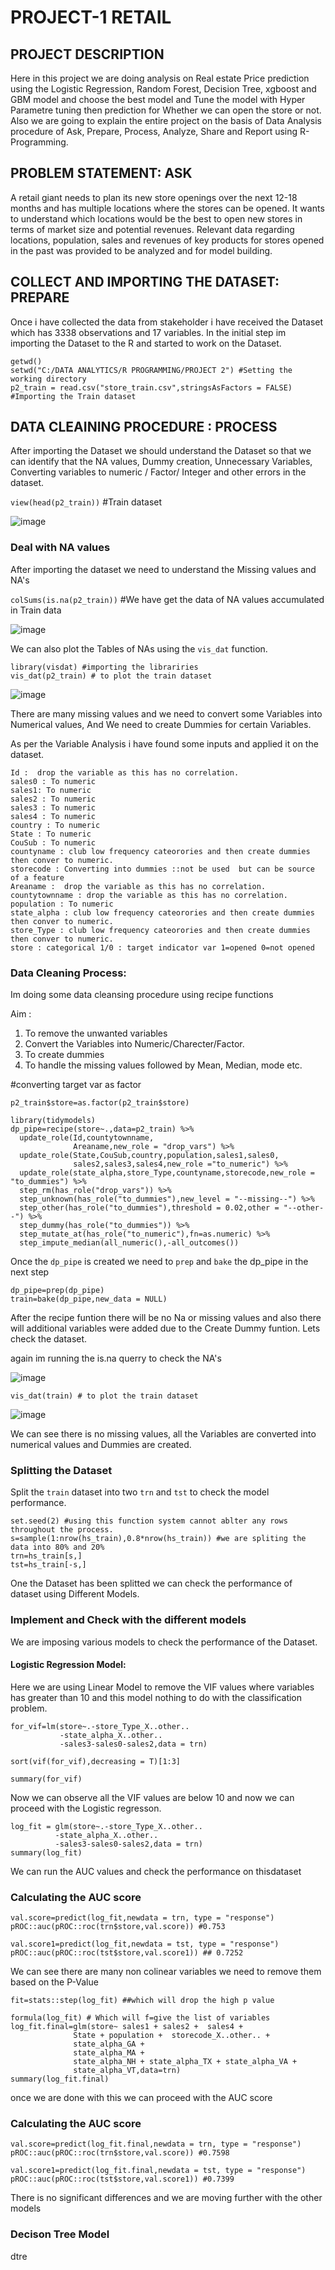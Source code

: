 # PROJECT-1 RETAIL

## PROJECT DESCRIPTION
Here in this project we are doing analysis on Real estate Price prediction using the Logistic Regression, Random Forest, Decision Tree, xgboost and GBM model and choose the best model and Tune the model with Hyper Parametre tuning then prediction for Whether we can open the store or not. Also we are going to explain the entire project on the basis of Data Analysis procedure of Ask, Prepare, Process, Analyze, Share and Report using R-Programming.

## PROBLEM STATEMENT: ASK 
A retail giant needs to plan its new store openings over the next 12-18 months and
has multiple locations where the stores can be opened. It wants to understand which locations would be
the best to open new stores in terms of market size and potential revenues. Relevant data regarding
locations, population, sales and revenues of key products for stores opened in the past was provided to
be analyzed and for model building.

## COLLECT AND IMPORTING THE DATASET: PREPARE
Once i have collected the data from stakeholder i have received the Dataset which has 3338 observations and 17 variables. 
In the initial step im importing the  Dataset to the R and started to work on the Dataset.

```
getwd()
setwd("C:/DATA ANALYTICS/R PROGRAMMING/PROJECT 2") #Setting the working directory
p2_train = read.csv("store_train.csv",stringsAsFactors = FALSE) #Importing the Train dataset
```

## DATA CLEAINING PROCEDURE : PROCESS
After importing the Dataset we should understand the Dataset so that we can identify that the  NA values, Dummy creation, Unnecessary Variables, Converting variables to numeric / Factor/ Integer and other errors in the dataset.

```view(head(p2_train))``` #Train dataset

![image](https://github.com/swasthik62/project2/assets/125183564/d864fdd2-20c4-480e-9e55-a1362b7d3190)

### Deal with NA values

After importing the dataset we need to understand the Missing values and NA's 

```colSums(is.na(p2_train))``` #We have get the data of NA values accumulated in Train data

![image](https://github.com/swasthik62/project2/assets/125183564/0397fc52-80f7-493a-9aba-4023dfe4419f)

We can also plot the Tables of NAs using the ```vis_dat``` function.

```
library(visdat) #importing the librariries
vis_dat(p2_train) # to plot the train dataset
```
![image](https://github.com/swasthik62/project2/assets/125183564/e37c5a03-3b05-42f5-9c63-8b664bf23f6a)

There are many missing values and we need to convert some Variables into Numerical values, And We need to create Dummies for certain Variables.

As per the Variable Analysis i have found some inputs and applied it on the dataset.

```
Id :  drop the variable as this has no correlation.
sales0 : To numeric
sales1: To numeric
sales2 : To numeric
sales3 : To numeric
sales4 : To numeric
country : To numeric
State : To numeric
CouSub : To numeric
countyname : club low frequency cateorories and then create dummies then conver to numeric.
storecode : Converting into dummies ::not be used  but can be source of a feature
Areaname :  drop the variable as this has no correlation.
countytownname : drop the variable as this has no correlation.
population : To numeric
state_alpha : club low frequency cateorories and then create dummies then conver to numeric.
store_Type : club low frequency cateorories and then create dummies then conver to numeric.
store : categorical 1/0 : target indicator var 1=opened 0=not opened 
```

### Data Cleaning Process: 

Im doing some data cleansing procedure using recipe functions

Aim :
1. To remove the unwanted variables
2. Convert the Variables into Numeric/Charecter/Factor.
3. To create dummies
4. To handle the missing values followed by Mean, Median, mode etc.

#converting target var as factor
```
p2_train$store=as.factor(p2_train$store)
```

```
library(tidymodels)
dp_pipe=recipe(store~.,data=p2_train) %>%
  update_role(Id,countytownname,
              Areaname,new_role = "drop_vars") %>%
  update_role(State,CouSub,country,population,sales1,sales0,
              sales2,sales3,sales4,new_role ="to_numeric") %>% 
  update_role(state_alpha,store_Type,countyname,storecode,new_role = "to_dummies") %>%
  step_rm(has_role("drop_vars")) %>%
  step_unknown(has_role("to_dummies"),new_level = "--missing--") %>%
  step_other(has_role("to_dummies"),threshold = 0.02,other = "--other--") %>%
  step_dummy(has_role("to_dummies")) %>%
  step_mutate_at(has_role("to_numeric"),fn=as.numeric) %>% 
  step_impute_median(all_numeric(),-all_outcomes())
```
Once the ```dp_pipe``` is created we need to ```prep``` and ```bake``` the dp_pipe in the next step

```
dp_pipe=prep(dp_pipe)
train=bake(dp_pipe,new_data = NULL)
```

After the recipe funtion there will be no Na or missing values and also there will additional variables were added due to the Create Dummy funtion. Lets check the dataset.

again im running the is.na querry to check the NA's

![image](https://github.com/swasthik62/project2/assets/125183564/cb2d0223-c58c-4fb8-8aa3-da1e830ee041)

``` vis_dat(train) # to plot the train dataset ``` 

![image](https://github.com/swasthik62/project2/assets/125183564/129b379b-fc53-40ce-aeaf-bdd160b184c4)

We can see there is no missing values, all the Variables are converted into  numerical values and Dummies are created.

### Splitting the Dataset
Split the `train` dataset into two `trn` and `tst` to check the model performance.

```
set.seed(2) #using this function system cannot ablter any rows throughout the process.
s=sample(1:nrow(hs_train),0.8*nrow(hs_train)) #we are spliting the data into 80% and 20%
trn=hs_train[s,]
tst=hs_train[-s,]
```

One the Dataset has been splitted we can check the performance of dataset using Different Models.

### Implement and Check with the different models

We are imposing various models to check the performance of the Dataset.

#### Logistic Regression Model:
Here we are using Linear Model to remove the VIF values where variables has greater than 10 and this model nothing to do with the classification problem.

```
for_vif=lm(store~.-store_Type_X..other..
           -state_alpha_X..other..
           -sales3-sales0-sales2,data = trn)

sort(vif(for_vif),decreasing = T)[1:3]

summary(for_vif)
```
Now we can observe all the VIF values are below 10 and now we can proceed with the Logistic regresson.

```
log_fit = glm(store~.-store_Type_X..other..
          -state_alpha_X..other..
          -sales3-sales0-sales2,data = trn)
summary(log_fit)
```
We can run the AUC values and check the performance on thisdataset

### Calculating the AUC score
```
val.score=predict(log_fit,newdata = trn, type = "response")
pROC::auc(pROC::roc(trn$store,val.score)) #0.753

val.score1=predict(log_fit,newdata = tst, type = "response")
pROC::auc(pROC::roc(tst$store,val.score1)) ## 0.7252
```

We can see there are many non colinear variables we need to remove them based on the P-Value

```
fit=stats::step(log_fit) ##which will drop the high p value

formula(log_fit) # Which will f=give the list of variables
log_fit.final=glm(store~ sales1 + sales2 +  sales4 +  
              State + population +  storecode_X..other.. + 
              state_alpha_GA +   
              state_alpha_MA +   
              state_alpha_NH + state_alpha_TX + state_alpha_VA + 
              state_alpha_VT,data=trn)
summary(log_fit.final)
```
once we are done with this we can proceed with the AUC score

### Calculating the AUC score
```
val.score=predict(log_fit.final,newdata = trn, type = "response")
pROC::auc(pROC::roc(trn$store,val.score)) #0.7598

val.score1=predict(log_fit.final,newdata = tst, type = "response")
pROC::auc(pROC::roc(tst$store,val.score1)) #0.7399
```
There is no significant differences and we are moving further with the other models

### Decison Tree Model

dtre
























































































